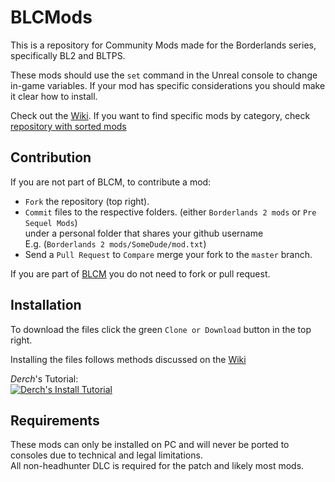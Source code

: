 # BLCMods

This is a repository for Community Mods made for the Borderlands series, specifically BL2 and BLTPS.

These mods should use the `set` command in the Unreal console to change in-game variables.
If your mod has specific considerations you should make it clear how to install.

Check out the [Wiki](https://github.com/BL2CP/BLCMods/wiki). If you want to find specific mods by category, check [repository with sorted mods](https://github.com/BLCM/ModCabinet/wiki)

## Contribution

If you are not part of BLCM, to contribute a mod:
- `Fork` the repository (top right).
- `Commit` files to the respective folders. (either `Borderlands 2 mods` or `Pre Sequel Mods`)    
  under a personal folder that shares your github username    
  E.g. (`Borderlands 2 mods/SomeDude/mod.txt`)
- Send a `Pull Request` to `Compare` merge your fork to the `master` branch.

If you are part of [BLCM](https://github.com/BLCM) you do not need to fork or pull request.

## Installation

To download the files click the green `Clone or Download` button in the top right.

Installing the files follows methods discussed on the [Wiki](https://github.com/BL2CP/BLCMods/wiki/Tutorial:-Installation)

*Derch*'s Tutorial:    
[![Derch's Install Tutorial](http://img.youtube.com/vi/HT79s6_KXqQ/0.jpg)](https://youtu.be/HT79s6_KXqQ)

## Requirements

These mods can only be installed on PC and will never be ported to consoles due to technical and legal limitations.    
All non-headhunter DLC is required for the patch and likely most mods.
